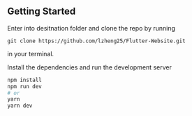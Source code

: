 ## Getting Started

Enter into desitnation folder and clone the repo by running

```
git clone https://github.com/lzheng25/Flutter-Website.git
```
in your terminal.

Install the dependencies and run the development server

```bash
npm install
npm run dev
# or
yarn
yarn dev
```
